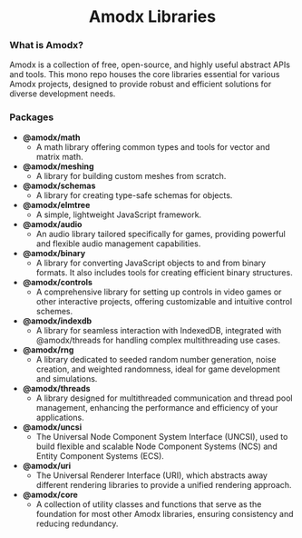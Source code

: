 
<h1 align="center">Amodx Libraries</h1>

### What is Amodx?

Amodx is a collection of free, open-source, and highly useful abstract APIs and tools. This mono repo houses the core libraries essential for various Amodx projects, designed to provide robust and efficient solutions for diverse development needs.

### Packages

- **@amodx/math**
  - A math library offering common types and tools for vector and matrix math.
- **@amodx/meshing**
  - A library for building custom meshes from scratch.
- **@amodx/schemas**
  - A library for creating type-safe schemas for objects.
- **@amodx/elmtree**
  - A simple, lightweight JavaScript framework.
- **@amodx/audio**
  - An audio library tailored specifically for games, providing powerful and flexible audio management capabilities.
- **@amodx/binary**
  - A library for converting JavaScript objects to and from binary formats. It also includes tools for creating efficient binary structures.
- **@amodx/controls**
  - A comprehensive library for setting up controls in video games or other interactive projects, offering customizable and intuitive control schemes.
- **@amodx/indexdb**
  - A library for seamless interaction with IndexedDB, integrated with @amodx/threads for handling complex multithreading use cases.
- **@amodx/rng**
  - A library dedicated to seeded random number generation, noise creation, and weighted randomness, ideal for game development and simulations.
- **@amodx/threads**
  - A library designed for multithreaded communication and thread pool management, enhancing the performance and efficiency of your applications.
- **@amodx/uncsi**
  - The Universal Node Component System Interface (UNCSI), used to build flexible and scalable Node Component Systems (NCS) and Entity Component Systems (ECS).
- **@amodx/uri**
  - The Universal Renderer Interface (URI), which abstracts away different rendering libraries to provide a unified rendering approach.
- **@amodx/core**
  - A collection of utility classes and functions that serve as the foundation for most other Amodx libraries, ensuring consistency and reducing redundancy.
